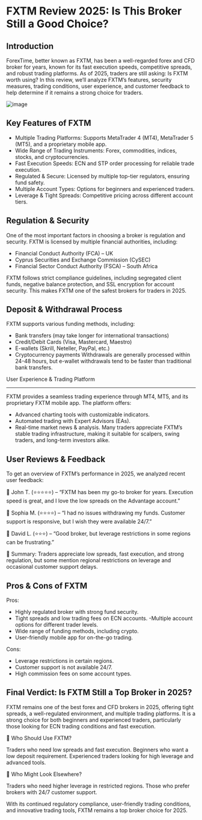 FXTM Review 2025: Is This Broker Still a Good Choice?
======================================================

Introduction
------------

ForexTime, better known as FXTM, has been a well-regarded forex and CFD broker for years, known for its fast execution speeds, competitive spreads, and robust trading platforms. As of 2025, traders are still asking: Is FXTM worth using? In this review, we’ll analyze FXTM’s features, security measures, trading conditions, user experience, and customer feedback to help determine if it remains a strong choice for traders.


![image]()

Key Features of FXTM
--------------------


- Multiple Trading Platforms: Supports MetaTrader 4 (MT4), MetaTrader 5 (MT5), and a proprietary mobile app.
- Wide Range of Trading Instruments: Forex, commodities, indices, stocks, and cryptocurrencies.
- Fast Execution Speeds: ECN and STP order processing for reliable trade execution.
- Regulated & Secure: Licensed by multiple top-tier regulators, ensuring fund safety.
- Multiple Account Types: Options for beginners and experienced traders.
- Leverage & Tight Spreads: Competitive pricing across different account tiers.



Regulation & Security
-----------------------

One of the most important factors in choosing a broker is regulation and security. FXTM is licensed by multiple financial authorities, including:
- Financial Conduct Authority (FCA) – UK
- Cyprus Securities and Exchange Commission (CySEC)
- Financial Sector Conduct Authority (FSCA) – South Africa

FXTM follows strict compliance guidelines, including segregated client funds, negative balance protection, and SSL encryption for account security. This makes FXTM one of the safest brokers for traders in 2025.



Deposit & Withdrawal Process
-----------------

FXTM supports various funding methods, including:
- Bank transfers (may take longer for international transactions)
- Credit/Debit Cards (Visa, Mastercard, Maestro)
- E-wallets (Skrill, Neteller, PayPal, etc.)
- Cryptocurrency payments
Withdrawals are generally processed within 24-48 hours, but e-wallet withdrawals tend to be faster than traditional bank transfers.



User Experience & Trading Platform

-------------------

FXTM provides a seamless trading experience through MT4, MT5, and its proprietary FXTM mobile app. The platform offers:
- Advanced charting tools with customizable indicators.
- Automated trading with Expert Advisors (EAs).
- Real-time market news & analysis.
Many traders appreciate FXTM’s stable trading infrastructure, making it suitable for scalpers, swing traders, and long-term investors alike.



User Reviews & Feedback
-------------

To get an overview of FXTM’s performance in 2025, we analyzed recent user feedback:

💬 John T. (⭐⭐⭐⭐⭐) – “FXTM has been my go-to broker for years. Execution speed is great, and I love the low spreads on the Advantage account.”

💬 Sophia M. (⭐⭐⭐⭐) – “I had no issues withdrawing my funds. Customer support is responsive, but I wish they were available 24/7.”

💬 David L. (⭐⭐⭐) – “Good broker, but leverage restrictions in some regions can be frustrating.”

🔎 Summary: Traders appreciate low spreads, fast execution, and strong regulation, but some mention regional restrictions on leverage and occasional customer support delays.




Pros & Cons of FXTM
------------------------------------

Pros:
- Highly regulated broker with strong fund security. 
- Tight spreads and low trading fees on ECN accounts. 
-Multiple account options for different trader levels. 
- Wide range of funding methods, including crypto. 
- User-friendly mobile app for on-the-go trading.

Cons:

- Leverage restrictions in certain regions. 
- Customer support is not available 24/7. 
- High commission fees on some account types.


Final Verdict: Is FXTM Still a Top Broker in 2025?
------------------------------------

FXTM remains one of the best forex and CFD brokers in 2025, offering tight spreads, a well-regulated environment, and multiple trading platforms. It is a strong choice for both beginners and experienced traders, particularly those looking for ECN trading conditions and fast execution.

📌 Who Should Use FXTM?

Traders who need low spreads and fast execution.
Beginners who want a low deposit requirement.
Experienced traders looking for high leverage and advanced tools.

📌 Who Might Look Elsewhere?

Traders who need higher leverage in restricted regions.
Those who prefer brokers with 24/7 customer support.

With its continued regulatory compliance, user-friendly trading conditions, and innovative trading tools, FXTM remains a top broker choice for 2025.
